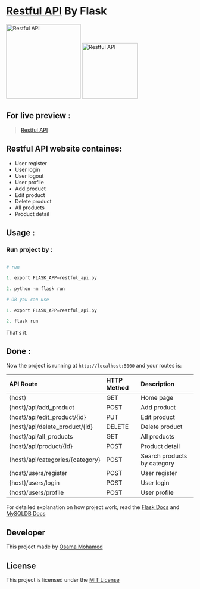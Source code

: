 # [Restful API](https://restful-ajax-osama-mohamed.herokuapp.com) By Flask

[<img src="http://flask.pocoo.org/static/logo/flask.png" width="200" title="Restful API" >](https://restful-ajax-osama-mohamed.herokuapp.com)
[<img src="https://www.mysql.com/common/logos/logo-mysql-170x115.png" width="150" title="Restful API" >](https://restful-ajax-osama-mohamed.herokuapp.com)


## For live preview :
> [Restful API](https://restful-ajax-osama-mohamed.herokuapp.com)


## Restful API website containes:
* User register 
* User login
* User logout 
* User profile
* Add product
* Edit product
* Delete product
* All products
* Product detail


## Usage :
### Run project by :

``` python

# run 

1. export FLASK_APP=restful_api.py

2. python -m flask run

# OR you can use

1. export FLASK_APP=restful_api.py

2. flask run

```

That's it.

## Done :

Now the project is running at `http://localhost:5000` and your routes is:


| API Route                                                  | HTTP Method 	   | Description                           	      |
|:-----------------------------------------------------------|:----------------|:---------------------------------------------|
| {host}       	                                             | GET       	     | Home page                                    |
| {host}/api/add_product                                     | POST     	     | Add product                                  |
| {host}/api/edit_product/{id}                               | PUT      	     | Edit product                                 |
| {host}/api/delete_product/{id}                             | DELETE    	     | Delete product                               |
| {host}/api/all_products                                    | GET      	     | All products                                 |
| {host}/api/product/{id}                                    | POST      	     | Product detail                               |
| {host}/api/categories/{category}                           | POST     	     | Search products by category                  |
| {host}/users/register                                      | POST      	     | User register                                |
| {host}/users/login                                         | POST     	     | User login                                   |
| {host}/users/profile                                       | POST     	     | User profile                                 |


For detailed explanation on how project work, read the [Flask Docs](http://flask.pocoo.org/docs/0.12/) and [MySQLDB Docs](https://dev.mysql.com/doc/)

## Developer
This project made by [Osama Mohamed](https://www.facebook.com/osama.mohamed.ms)

## License
This project is licensed under the [MIT License](https://opensource.org/licenses/MIT)
